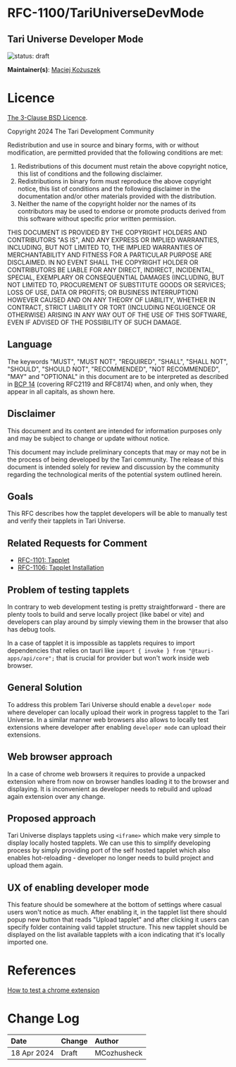 # RFC-1100/TariUniverseDevMode

## Tari Universe Developer Mode

![status: draft](theme/images/status-draft.svg)

**Maintainer(s)**: [Maciej Kożuszek](https://github.com/MCozhusheck)

# Licence

[ The 3-Clause BSD Licence](https://opensource.org/licenses/BSD-3-Clause).

Copyright 2024 The Tari Development Community

Redistribution and use in source and binary forms, with or without modification, are permitted provided that the
following conditions are met:

1. Redistributions of this document must retain the above copyright notice, this list of conditions and the following
   disclaimer.
2. Redistributions in binary form must reproduce the above copyright notice, this list of conditions and the following
   disclaimer in the documentation and/or other materials provided with the distribution.
3. Neither the name of the copyright holder nor the names of its contributors may be used to endorse or promote products
   derived from this software without specific prior written permission.

THIS DOCUMENT IS PROVIDED BY THE COPYRIGHT HOLDERS AND CONTRIBUTORS "AS IS", AND ANY EXPRESS OR IMPLIED WARRANTIES,
INCLUDING, BUT NOT LIMITED TO, THE IMPLIED WARRANTIES OF MERCHANTABILITY AND FITNESS FOR A PARTICULAR PURPOSE ARE
DISCLAIMED. IN NO EVENT SHALL THE COPYRIGHT HOLDER OR CONTRIBUTORS BE LIABLE FOR ANY DIRECT, INDIRECT, INCIDENTAL,
SPECIAL, EXEMPLARY OR CONSEQUENTIAL DAMAGES (INCLUDING, BUT NOT LIMITED TO, PROCUREMENT OF SUBSTITUTE GOODS OR
SERVICES; LOSS OF USE, DATA OR PROFITS; OR BUSINESS INTERRUPTION) HOWEVER CAUSED AND ON ANY THEORY OF LIABILITY,
WHETHER IN CONTRACT, STRICT LIABILITY OR TORT (INCLUDING NEGLIGENCE OR OTHERWISE) ARISING IN ANY WAY OUT OF THE USE OF
THIS SOFTWARE, EVEN IF ADVISED OF THE POSSIBILITY OF SUCH DAMAGE.

## Language

The keywords "MUST", "MUST NOT", "REQUIRED", "SHALL", "SHALL NOT", "SHOULD", "SHOULD NOT", "RECOMMENDED",
"NOT RECOMMENDED", "MAY" and "OPTIONAL" in this document are to be interpreted as described in
[BCP 14](https://tools.ietf.org/html/bcp14) (covering RFC2119 and RFC8174) when, and only when, they appear in all capitals, as
shown here.

## Disclaimer

This document and its content are intended for information purposes only and may be subject to change or update
without notice.

This document may include preliminary concepts that may or may not be in the process of being developed by the Tari
community. The release of this document is intended solely for review and discussion by the community regarding the
technological merits of the potential system outlined herein.

## Goals

This RFC describes how the tapplet developers will be able to manually test and verify their tapplets in Tari Universe.

## Related Requests for Comment

- [RFC-1101: Tapplet](https://github.com/tari-project/rfcs/pull/137)
- [RFC-1106: Tapplet Installation](https://github.com/karczuRF/tari-rfcs/blob/feat/rfc-tapplet_installation/src/RFC-1106_TappletInstallation.md)

## Problem of testing tapplets

In contrary to web development testing is pretty straightforward - there are plenty tools to build and serve locally project (like babel or vite) and developers can play around by simply viewing them in the browser that also has debug tools.

In a case of tapplet it is impossible as tapplets requires to import dependencies that relies on tauri like `import { invoke } from "@tauri-apps/api/core";` that is crucial for provider but won't work inside web browser.

## General Solution

To address this problem Tari Universe should enable a `developer mode` where developer can locally upload their work in progress tapplet to the Tari Universe. In a similar manner web browsers also allows to locally test extensions where developer after enabling `developer mode` can upload their extensions.

## Web browser approach

In a case of chrome web browsers it requires to provide a unpacked extension where from now on browser handles loading it to the browser and displaying. It is inconvenient as developer needs to rebuild and upload again extension over any change.

## Proposed approach

Tari Universe displays tapplets using `<iframe>` which make very simple to display locally hosted tapplets. We can use this to simplify developing process by simply providing port of the self hosted tapplet which also enables hot-reloading - developer no longer needs to build project and upload them again.

## UX of enabling developer mode

This feature should be somewhere at the bottom of settings where casual users won't notice as much.
After enabling it, in the tapplet list there should popup new button that reads "Upload tapplet" and after clicking it users can specify folder containing valid tapplet structure. This new tapplet should be displayed on the list available tapplets with a icon indicating that it's locally imported one.

# References

[How to test a chrome extension](https://medium.com/@aabroo.jalil/how-to-test-a-chrome-extension-locally-step-by-step-guide-852e4622d4c7)

# Change Log

| Date        | Change | Author      |
| :---------- | :----- | :---------- |
| 18 Apr 2024 | Draft  | MCozhusheck |
